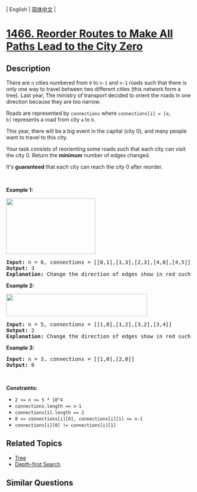 
| English | [简体中文](README.md) |

# [1466. Reorder Routes to Make All Paths Lead to the City Zero](https://leetcode-cn.com/problems/reorder-routes-to-make-all-paths-lead-to-the-city-zero/)

## Description

<p>There are&nbsp;<code>n</code>&nbsp;cities numbered from&nbsp;<code>0</code>&nbsp;to&nbsp;<code>n-1</code> and&nbsp;<code>n-1</code> roads such that&nbsp;there is only one way to travel between two&nbsp;different cities (this network form a tree).&nbsp;Last year,&nbsp;The ministry of transport&nbsp;decided to orient the roads in one direction because they are too narrow.</p>

<p>Roads are represented by&nbsp;<code>connections</code>&nbsp;where&nbsp;<code>connections[i] = [a, b]</code>&nbsp;represents a&nbsp;road&nbsp;from city&nbsp;<code>a</code>&nbsp;to&nbsp;<code>b</code>.</p>

<p>This year, there will be a big event in the capital (city 0), and many people want to travel to this city.</p>

<p>Your task consists of reorienting&nbsp;some roads such that each city can visit the city&nbsp;0. Return the <strong>minimum</strong> number of edges changed.</p>

<p>It&#39;s <strong>guaranteed</strong> that each city can reach the city 0 after reorder.</p>

<p>&nbsp;</p>
<p><strong>Example 1:</strong></p>

<p><strong><img alt="" src="https://assets.leetcode.com/uploads/2020/05/13/sample_1_1819.png" style="width: 240px; height: 150px;" /></strong></p>

<pre>
<strong>Input:</strong> n = 6, connections = [[0,1],[1,3],[2,3],[4,0],[4,5]]
<strong>Output:</strong> 3
<strong>Explanation: </strong>Change the direction of edges show in red such that each node can reach the node 0 (capital).</pre>

<p><strong>Example 2:</strong></p>

<p><strong><img alt="" src="https://assets.leetcode.com/uploads/2020/05/13/sample_2_1819.png" style="width: 380px; height: 60px;" /></strong></p>

<pre>
<strong>Input:</strong> n = 5, connections = [[1,0],[1,2],[3,2],[3,4]]
<strong>Output:</strong> 2
<strong>Explanation: </strong>Change the direction of edges show in red such that each node can reach the node 0 (capital).</pre>

<p><strong>Example 3:</strong></p>

<pre>
<strong>Input:</strong> n = 3, connections = [[1,0],[2,0]]
<strong>Output:</strong> 0
</pre>

<p>&nbsp;</p>
<p><strong>Constraints:</strong></p>

<ul>
	<li><code>2 &lt;= n &lt;= 5 * 10^4</code></li>
	<li><code>connections.length == n-1</code></li>
	<li><code>connections[i].length == 2</code></li>
	<li><code>0 &lt;= connections[i][0], connections[i][1] &lt;= n-1</code></li>
	<li><code>connections[i][0] != connections[i][1]</code></li>
</ul>


## Related Topics

- [Tree](https://leetcode-cn.com/tag/tree)
- [Depth-first Search](https://leetcode-cn.com/tag/depth-first-search)

## Similar Questions



